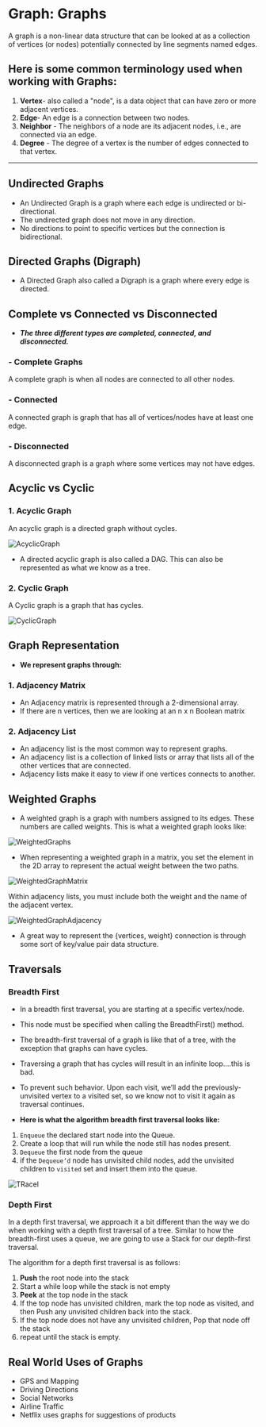 # Graph: Graphs
A graph is a non-linear data structure that can be looked at as a collection of vertices (or nodes) potentially connected by line segments named edges.

## Here is some common terminology used when working with Graphs:

1. **Vertex**-  also called a "node", is a data object that can have zero or more adjacent vertices.
2. **Edge**- An edge is a connection between two nodes.
3. **Neighbor** - The neighbors of a node are its adjacent nodes, i.e., are connected via an edge.
4. **Degree** - The degree of a vertex is the number of edges connected to that vertex.

---
## Undirected Graphs

- An Undirected Graph is a graph where each edge is undirected or bi-directional. 
- The undirected graph does not move in any direction.
- No directions to point to specific vertices but the connection is bidirectional.


## Directed Graphs (Digraph)
- A Directed Graph also called a Digraph is a graph where every edge is directed.



## Complete vs Connected vs Disconnected
- ***The three different types are completed, connected, and disconnected.***

### - Complete Graphs
A complete graph is when all nodes are connected to all other nodes.

### - Connected
A connected graph is graph that has all of vertices/nodes have at least one edge.


### - Disconnected
A disconnected graph is a graph where some vertices may not have edges.

## Acyclic vs Cyclic

### 1. Acyclic Graph
An acyclic graph is a directed graph without cycles.

![AcyclicGraph](https://codefellows.github.io/common_curriculum/data_structures_and_algorithms/Code_401/class-35/resources/assets/threeAcyclic.png)  

- A directed acyclic graph is also called a DAG. This can also be represented as what we know as a tree.

### 2. Cyclic Graph
A Cyclic graph is a graph that has cycles.

![CyclicGraph](https://codefellows.github.io/common_curriculum/data_structures_and_algorithms/Code_401/class-35/resources/assets/cyclic.PNG)  

## Graph Representation
- **We represent graphs through:**

### 1. Adjacency Matrix
- An Adjacency matrix is represented through a 2-dimensional array. 
- If there are n vertices, then we are looking at an n x n Boolean matrix

### 2. Adjacency List

- An adjacency list is the most common way to represent graphs.
- An adjacency list is a collection of linked lists or array that lists all of the other vertices that are connected.
- Adjacency lists make it easy to view if one vertices connects to another.



## Weighted Graphs
- A weighted graph is a graph with numbers assigned to its edges. These numbers are called weights. This is what a weighted graph looks like:

![WeightedGraphs](https://codefellows.github.io/common_curriculum/data_structures_and_algorithms/Code_401/class-35/resources/assets/weightGraph.PNG)  

- When representing a weighted graph in a matrix, you set the element in the 2D array to represent the actual weight between the two paths. 

![WeightedGraphMatrix](https://codefellows.github.io/common_curriculum/data_structures_and_algorithms/Code_401/class-35/resources/assets/weightMatrix.PNG) 

Within adjacency lists, you must include both the weight and the name of the adjacent vertex.

![WeightedGraphAdjacency](https://codefellows.github.io/common_curriculum/data_structures_and_algorithms/Code_401/class-35/resources/assets/weightList.PNG) 


- A great way to represent the {vertices, weight} connection is through some sort of key/value pair data structure.


## Traversals


### Breadth First
- In a breadth first traversal, you are starting at a specific vertex/node. 
- This node must be specified when calling the BreadthFirst() method. 
- The breadth-first traversal of a graph is like that of a tree, with the exception that graphs can have cycles. 
- Traversing a graph that has cycles will result in an infinite loop….this is bad. 
- To prevent such behavior. Upon each visit, we’ll add the previously-unvisited vertex to a visited set, so we know not to visit it again as traversal continues.


- **Here is what the algorithm breadth first traversal looks like:**

1. `Enqueue` the declared start node into the Queue.
2. Create a loop that will run while the node still has nodes present.
3. `Dequeue` the first node from the queue
4. if the `Dequeue‘d` node has unvisited child nodes, add the unvisited children to `visited` set and insert them into the queue.

![TRacel](https://codefellows.github.io/common_curriculum/data_structures_and_algorithms/Code_401/class-35/resources/assets/BreadthFirst.PNG)

### Depth First
In a depth first traversal, we approach it a bit different than the way we do when working with a depth first traversal of a tree. 
Similar to how the breadth-first uses a queue, we are going to use a Stack for our depth-first traversal.

The algorithm for a depth first traversal is as follows:

1. **Push** the root node into the stack
2. Start a while loop while the stack is not empty
3. **Peek** at the top node in the stack
4. If the top node has unvisited children, mark the top node as visited, and then Push any unvisited children back into the stack.
5. If the top node does not have any unvisited children, Pop that node off the stack
6. repeat until the stack is empty.

## Real World Uses of Graphs

- GPS and Mapping
- Driving Directions
- Social Networks
- Airline Traffic
- Netflix uses graphs for suggestions of products